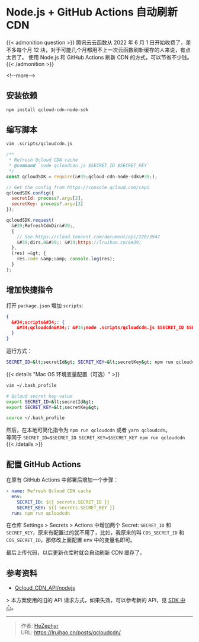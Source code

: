 # Node.js &#43; GitHub Actions 自动刷新 CDN


{{&lt; admonition question &gt;}}
腾讯云云函数从 2022 年 6 月 1 日开始收费了，差不多每个月 12 块，对于可能几个月都用不上一次云函数刷新缓存的人来说，有点太贵了。
使用 Node.js 和 GitHub Actions 刷新 CDN 的方式，可以节省不少钱。
{{&lt; /admonition &gt;}}

&lt;!--more--&gt;

## 安装依赖

```bash
npm install qcloud-cdn-node-sdk
```

## 编写脚本

```bash
vim .scripts/qcloudcdn.js
```

```javascript
/**
 * Refresh Qcloud CDN cache
 * @command `node qcloudcdn.js $SECRET_ID $SECRET_KEY`
 */
const qcloudSDK = require(&#39;qcloud-cdn-node-sdk&#39;);

// Get the config from https://console.qcloud.com/capi
qcloudSDK.config({
  secretId: process?.argv[2],
  secretKey: process?.argv[3]
});

qcloudSDK.request(
  &#39;RefreshCdnDir&#39;,
  {
    // See https://cloud.tencent.com/document/api/228/3947
    &#39;dirs.0&#39;: &#39;https://lruihao.cn/&#39;
  },
  (res) =&gt; {
    res.code &amp;&amp; console.log(res);
  }
);
```

## 增加快捷指令

打开 `package.json` 增加 `scripts`:

```json
{
  &#34;scripts&#34;: {
    &#34;qcloudcdn&#34;: &#34;node .scripts/qcloudcdn.js $SECRET_ID $SECRET_KEY&#34;
  }
}
```

运行方式：

```bash
SECRET_ID=&lt;secretId&gt; SECRET_KEY=&lt;secretKey&gt; npm run qcloudcdn
```

{{&lt; details &#34;Mac OS 环境变量配置（可选）&#34; &gt;}}

```bash
vim ~/.bash_profile
```

```bash
# Qcloud secret key-value
export SECRET_ID=&lt;secretId&gt;
export SECRET_KEY=&lt;secretKey&gt;
```

```bash
source ~/.bash_profile
```

然后，在本地可简化指令为 `npm run qcloudcdn` 或者 `yarn qcloudcdn`。  
等同于 `SECRET_ID=$SECRET_ID SECRET_KEY=$SECRET_KEY npm run qcloudcdn`
{{&lt; /details &gt;}}

## 配置 GitHub Actions

在原有 GitHub Actions 中部署后增加一个步骤：

```yaml
- name: Refresh Qcloud CDN cache
  env:
    SECRET_ID: ${{ secrets.SECRET_ID }}
    SECRET_KEY: ${{ secrets.SECRET_KEY }}
  run: npm run qcloudcdn
```

在仓库 Settings &gt; Secrets &gt; Actions 中增加两个 Secret: `SECRET_ID` 和 `SECRET_KEY`，原来有配置过的就不用了，比如，我原来的叫 `COS_SECRET_ID` 和 `COS_SECRET_ID`，那修改上面配置 env 中的变量名即可。

最后上传代码，以后更新仓库时就会自动刷新 CDN 缓存了。

## 参考资料

- [Qcloud_CDN_API/nodejs](https://github.com/QCloudCDN/CDN_API_DEMO/tree/master/Qcloud_CDN_API/nodejs)

&gt; 本方案使用的旧的 API 请求方式，如果失效，可以参考新的 API，见 [SDK 中心](https://cloud.tencent.com/document/sdk)。


---

> 作者: [HeZephyr](https://github.com/HeZephyr)  
> URL: https://lruihao.cn/posts/qcloudcdn/  

